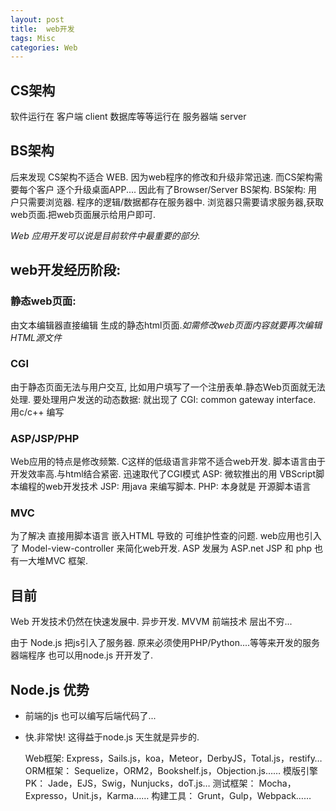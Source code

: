 ```yaml
---
layout: post
title:  web开发
tags: Misc
categories: Web
---
```




## CS架构
软件运行在 客户端 client
数据库等等运行在 服务器端 server


## BS架构
后来发现 CS架构不适合 WEB. 因为web程序的修改和升级非常迅速.
而CS架构需要每个客户 逐个升级桌面APP.... 
因此有了Browser/Server BS架构.
BS架构: 用户只需要浏览器. 程序的逻辑/数据都存在服务器中. 
浏览器只需要请求服务器,获取web页面.把web页面展示给用户即可.

*Web 应用开发可以说是目前软件中最重要的部分.*


## web开发经历阶段:
### 静态web页面:
由文本编辑器直接编辑 生成的静态html页面.*如需修改web页面内容就要再次编辑HTML源文件*


### CGI
由于静态页面无法与用户交互, 比如用户填写了一个注册表单.静态Web页面就无法处理.
要处理用户发送的动态数据: 就出现了 CGI: common gateway interface. 用c/c++ 编写

### ASP/JSP/PHP
Web应用的特点是修改频繁.
C这样的低级语言非常不适合web开发.
脚本语言由于开发效率高.与html结合紧密. 迅速取代了CGI模式
ASP: 微软推出的用 VBScript脚本编程的web开发技术
JSP: 用java 来编写脚本.
PHP: 本身就是 开源脚本语言

### MVC
为了解决 直接用脚本语言 嵌入HTML 导致的 可维护性查的问题.
web应用也引入了 Model-view-controller 来简化web开发.
ASP 发展为 ASP.net
JSP 和 php 也有一大堆MVC 框架.


## 目前
Web 开发技术仍然在快速发展中. 异步开发. MVVM 前端技术 层出不穷...




由于 Node.js 把js引入了服务器.
原来必须使用PHP/Python....等等来开发的服务器端程序 也可以用node.js 开开发了.

## Node.js 优势
- 前端的js 也可以编写后端代码了...
- 快.非常快! 这得益于node.js 天生就是异步的.


	Web框架:     Express，Sails.js，koa，Meteor，DerbyJS，Total.js，restify…
	ORM框架：    Sequelize，ORM2，Bookshelf.js，Objection.js……
	模版引擎PK： Jade，EJS，Swig，Nunjucks，doT.js…
	测试框架：   Mocha，Expresso，Unit.js，Karma……
	构建工具：   Grunt，Gulp，Webpack……













